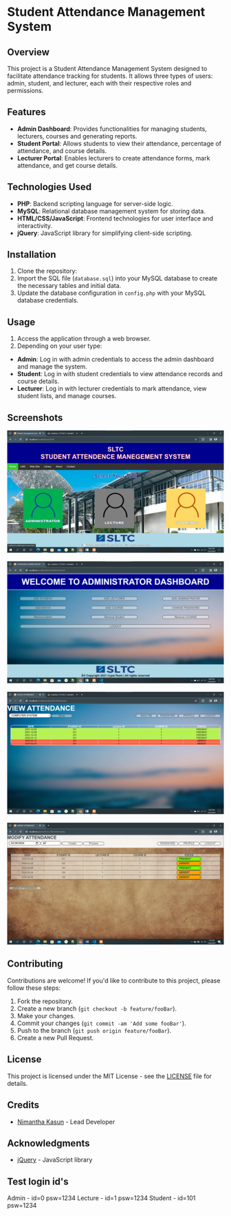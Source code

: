 # Student Attendance Management System

## Overview
This project is a Student Attendance Management System designed to facilitate attendance tracking for students. It allows three types of users: admin, student, and lecturer, each with their respective roles and permissions.

## Features
- **Admin Dashboard**: Provides functionalities for managing students, lecturers, courses and generating reports.
- **Student Portal**: Allows students to view their attendance, percentage of attendance, and course details.
- **Lecturer Portal**: Enables lecturers to create attendance forms, mark attendance, and get course details.

## Technologies Used
- **PHP**: Backend scripting language for server-side logic.
- **MySQL**: Relational database management system for storing data.
- **HTML/CSS/JavaScript**: Frontend technologies for user interface and interactivity.
- **jQuery**: JavaScript library for simplifying client-side scripting.

## Installation
1. Clone the repository:
2. Import the SQL file (`database.sql`) into your MySQL database to create the necessary tables and initial data.
3. Update the database configuration in `config.php` with your MySQL database credentials.

## Usage
1. Access the application through a web browser.
2. Depending on your user type:
- **Admin**: Log in with admin credentials to access the admin dashboard and manage the system.
- **Student**: Log in with student credentials to view attendance records and course details.
- **Lecturer**: Log in with lecturer credentials to mark attendance, view student lists, and manage courses.

## Screenshots
![Home Page](Screenshotts/home.png)
<br>
<br>
![Admin Dashboard](Screenshotts/admin.png)
<br>
<br>
![Student Portal](Screenshotts/student.png)
<br>
<br>
![lecture Portal](Screenshotts/lecture.png)
<br>
## Contributing
Contributions are welcome! If you'd like to contribute to this project, please follow these steps:
1. Fork the repository.
2. Create a new branch (`git checkout -b feature/fooBar`).
3. Make your changes.
4. Commit your changes (`git commit -am 'Add some fooBar'`).
5. Push to the branch (`git push origin feature/fooBar`).
6. Create a new Pull Request.

## License
This project is licensed under the MIT License - see the [LICENSE](LICENSE) file for details.

## Credits
- [Nimantha Kasun](https://github.com/nimantha2000) - Lead Developer

## Acknowledgments
- [jQuery](https://jquery.com/) - JavaScript library


## Test login id's

Admin	- id=0  	psw=1234
Lecture - id=1		psw=1234
Student	- id=101	psw=1234

